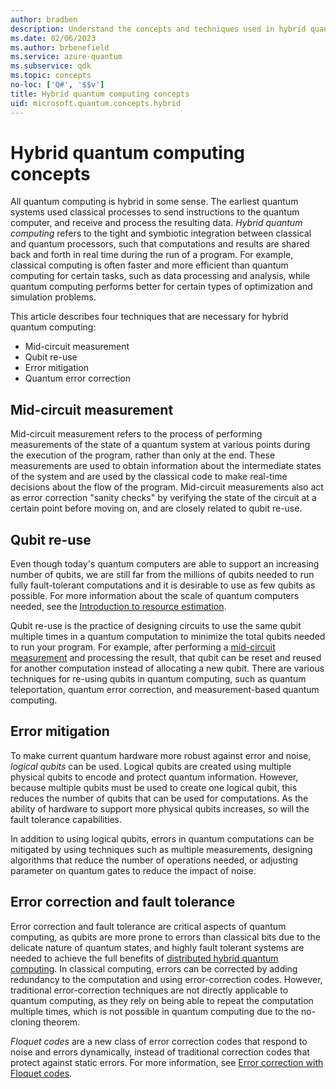 ```yaml
---
author: bradben
description: Understand the concepts and techniques used in hybrid quantum computing.
ms.date: 02/06/2023
ms.author: brbenefield
ms.service: azure-quantum
ms.subservice: qdk
ms.topic: concepts
no-loc: ['Q#', '$$v']
title: Hybrid quantum computing concepts
uid: microsoft.quantum.concepts.hybrid
---
```


# Hybrid quantum computing concepts

All quantum computing is hybrid in some sense. The earliest quantum systems used classical processes to send instructions to the quantum computer, and receive and process the resulting data. *Hybrid quantum computing* refers to the tight and symbiotic integration between classical and quantum processors, such that computations and results are shared back and forth in real time during the run of a program. For example, classical computing is often faster and more efficient than quantum computing for certain tasks, such as data processing and analysis, while quantum computing performs better for certain types of optimization and simulation problems.

This article describes four techniques that are necessary for hybrid quantum computing:

- Mid-circuit measurement
- Qubit re-use
- Error mitigation
- Quantum error correction

## Mid-circuit measurement

Mid-circuit measurement refers to the process of performing measurements of the state of a quantum system at various points during the execution of the program, rather than only at the end. These measurements are used to obtain information about the intermediate states of the system and are used by the classical code to make real-time decisions about the flow of the program. Mid-circuit measurements also act as error correction "sanity checks" by verifying the state of the circuit at a certain point before moving on, and are closely related to qubit re-use.  

<!--
The following diagram shows how a quantum state midway through the circuit can be measured, and then passed to the classical processor. 

TBD - ARTWORK 
-->

## Qubit re-use

Even though today's quantum computers are able to support an increasing number of qubits, we are still far from the millions of qubits needed to run fully fault-tolerant computations and it is desirable to use as few qubits as possible. For more information about the scale of quantum computers needed, see the [Introduction to resource estimation](xref:microsoft.quantum.overview.intro-resource-estimator).

Qubit re-use is the practice of designing circuits to use the same qubit multiple times in a quantum computation to minimize the total qubits needed to run your program. For example, after performing a [mid-circuit measurement](#mid-circuit-measurement) and processing the result, that qubit can be reset and reused for another computation instead of allocating a new qubit. There are various techniques for re-using qubits in quantum computing, such as quantum teleportation, quantum error correction, and measurement-based quantum computing.

<!--
The following diagram shows how qubit re-use and mid-circuit measurement are used together to make a measurement, and then reset the qubit to be used later in the program. 

TBD - ARTWORK
-->

## Error mitigation

To make current quantum hardware more robust against error and noise, *logical qubits* can be used. Logical qubits are created using multiple physical qubits to encode and protect quantum information. However, because multiple qubits must be used to create one logical qubit, this reduces the number of qubits that can be used for computations. As the ability of hardware to support more physical qubits increases, so will the fault tolerance capabilities. 

In addition to using logical qubits, errors in quantum computations can be mitigated by using techniques such as multiple measurements, designing algorithms that reduce the number of operations needed, or adjusting parameter on quantum gates to reduce the impact of noise.

## Error correction and fault tolerance

Error correction and fault tolerance are critical aspects of quantum computing, as qubits are more prone to errors than classical bits due to the delicate nature of quantum states, and highly fault tolerant systems are needed to achieve the full benefits of [distributed hybrid quantum computing](xref:microsoft.quantum.hybrid.distributed). In classical computing, errors can be corrected by adding redundancy to the computation and using error-correction codes. However, traditional error-correction techniques are not directly applicable to quantum computing, as they rely on being able to repeat the computation multiple times, which is not possible in quantum computing due to the no-cloning theorem.

*Floquet codes* are a new class of error correction codes that respond to noise and errors dynamically, instead of traditional correction codes that protect against static errors. For more information, see [Error correction with Floquet codes](https://www.microsoft.com/research/blog/azure-quantum-innovation-efficient-error-correction-of-topological-qubits-with-floquet-codes/).

